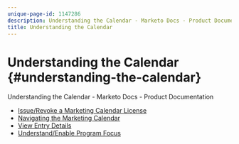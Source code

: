 ```yaml
---
unique-page-id: 1147286
description: Understanding the Calendar - Marketo Docs - Product Documentation
title: Understanding the Calendar
---
```


# Understanding the Calendar {#understanding-the-calendar}

Understanding the Calendar - Marketo Docs - Product Documentation

* [Issue/Revoke a Marketing Calendar License](understanding-the-calendar/issue-revoke-a-marketing-calendar-license.md)
* [Navigating the Marketing Calendar](understanding-the-calendar/navigating-the-marketing-calendar.md)
* [View Entry Details](understanding-the-calendar/view-entry-details.md)
* [Understand/Enable Program Focus](understanding-the-calendar/understand-enable-program-focus.md)

